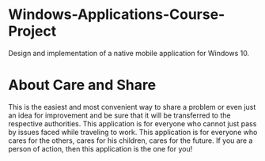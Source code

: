 # Windows-Applications-Course-Project
Design and implementation of a native mobile application for Windows 10.

# About Care and Share
This is the easiest and most convenient way to share a problem or even just an idea for improvement and be sure that it will be transferred to the respective authorities.
This application is for everyone who cannot just pass by issues faced while traveling to work. This application is for everyone who cares for the others, cares for his children, cares for the future.
If you are a person of action, then this application is the one for you!